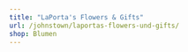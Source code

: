 ```yaml
---
title: "LaPorta's Flowers & Gifts"
url: /johnstown/laportas-flowers-und-gifts/
shop: Blumen
---
```

